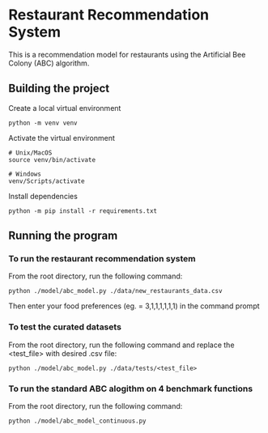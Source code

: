 # Restaurant Recommendation System
This is a recommendation model for restaurants using the Artificial Bee Colony (ABC) algorithm.

## Building the project
Create a local virtual environment
```
python -m venv venv
```

Activate the virtual environment
```
# Unix/MacOS
source venv/bin/activate

# Windows
venv/Scripts/activate
```

Install dependencies
```
python -m pip install -r requirements.txt
```

## Running the program

### To run the restaurant recommendation system
From the root directory, run the following command:
```
python ./model/abc_model.py ./data/new_restaurants_data.csv
``` 

Then enter your food preferences (eg. = 3,1,1,1,1,1,1) in the command prompt

### To test the curated datasets
From the root directory, run the following command and replace the <test_file> with desired .csv file:
```
python ./model/abc_model.py ./data/tests/<test_file>
``` 

### To run the standard ABC alogithm on 4 benchmark functions
From the root directory, run the following command:
```
python ./model/abc_model_continuous.py
``` 

